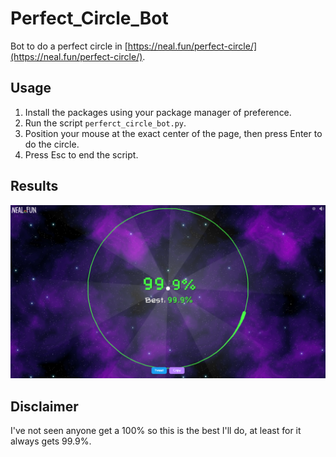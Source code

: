 # Perfect_Circle_Bot

Bot to do a perfect circle in [https://neal.fun/perfect-circle/](https://neal.fun/perfect-circle/).

## Usage

1. Install the packages using your package manager of preference.
2. Run the script `perferct_circle_bot.py`.
3. Position your mouse at the exact center of the page, then press Enter to do the circle.
4. Press Esc to end the script.

## Results

![Result](result.png)

## Disclaimer

I've not seen anyone get a 100% so this is the best I'll do, at least for it always gets 99.9%.
